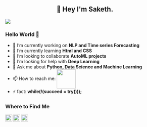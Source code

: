<h2 align="center">👋 Hey I'm Saketh.</h2>
<A Data science Enthusiast specialized in Data science and Machine learning. I'm also a Data Analyst.>
<img align="center" src="https://i.pinimg.com/originals/77/29/f4/7729f4ebf5dd3d6754dee0ed5837ef77.gif" >

### Hello World 🤔
- 🔭 I’m currently working on **NLP and Time series Forecasting**
- 🌱 I’m currently learning **Html and CSS**
- 👯 I’m looking to collaborate **AutoML projects**
- 🤔 I’m looking for help with **Deep Learning**
- 💬 Ask me about **Python, Data Science and Machine Learning**
- 📫 How to reach me: <a href="https://www.linkedin.com/in/saipavansaketh/"><img align="center" width="60px" src="https://svgshare.com/i/ZEc.svg" /></a>
- ⚡ fact: **while(!(succeed = try()));**
 
### Where to Find Me
<a href="saipavansaketh@gmail.com">
  <img align="left" alt="saketh's mail" width="22px" src="https://upload.wikimedia.org/wikipedia/commons/thumb/7/7e/Gmail_icon_%282020%29.svg/2560px-Gmail_icon_%282020%29.svg.png" />
</a>
<a href="https://www.linkedin.com/in/sai-pavan-saketh/">
  <img align="left" alt="saketh's linkedin" width="22px" src="https://raw.githubusercontent.com/peterthehan/peterthehan/master/assets/linkedin.svg" />
</a>
<a href="https://open.spotify.com/user/31qjizlnc74venrodsqubkiyuab4?si=QgdylVNjT0OcKChD6C-sug&utm_source=whatsapp&dl_branch=1">
  <img align="left" alt="saketh's Spotify" width="22px" src="https://raw.githubusercontent.com/peterthehan/peterthehan/master/assets/spotify.svg" />
</a>